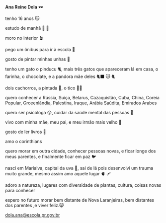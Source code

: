 **Ana Reine Dola**  🕶️

tenho 16 anos 🐱

estudo de manhã 🏫 🌇

moro no interior 🪴

pego um ônibus para ir à escola 🚌

gosto de pintar minhas unhas 💅

tenho um gato o pinducu 🐈, mais três gatos que apareceram lá em casa, o farinha, o chocolate, e a pandora mãe deles 🐈‍⬛ 🐱 🐈

dois cachorros, a pintada 🐶, o tico 🐕‍🦺

quero conhecer a Rússia, Suiça, Belarus, Cazaquistão, Cuba, China, Coreia Popular, Groeenlãndia, Palestina, Iraque, Arábia Saúdita, Emirados Arabes

quero ser psicóloga 😙, cuidar da saúde mental das pessoas 🏬

vivo com minha mãe, meu pai, e meu irmão mais velho 💟

gosto de ler livros 📖

amo o corinthians

quero morar em outra cidade, conhecer pessoas novas, e ficar longe dos meus parentes, e finalmente ficar em paz 🐦

nasci em Marialva, capital da uva 🍇, sai de lá pois desenvolvi um trauma muito grande, mesmo assim amo aquele lugar 🫀 🩹

adoro a natureza, lugares com diversidade de plantas, cultura, coisas novas para conhecer

espero no futuro morar bem distante de Nova Laranjeiras, bem distantes dos parentes ,e viver feliz.😸


dola.ana@escola.pr.gov.br


